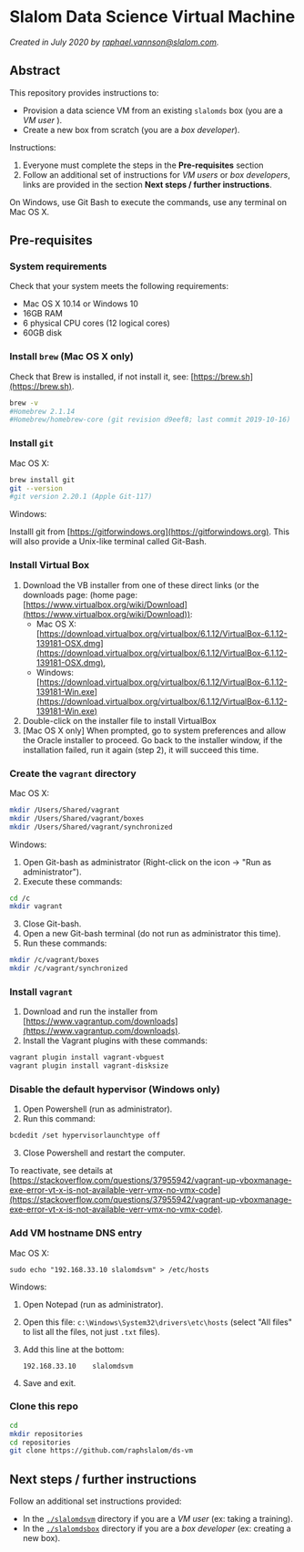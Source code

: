 # Slalom Data Science Virtual Machine

_Created in July 2020 by [raphael.vannson@slalom.com](mailto:raphael.vannson@slalom.com?subject=[Data%20Science%20VM])._




## Abstract

This repository provides instructions to:

 * Provision a data science VM from an existing `slalomds` box (you are a _VM user_ ).
 * Create a new box from scratch (you are a _box developer_).


Instructions:

 1. Everyone must complete the steps in the **Pre-requisites** section
 2. Follow an additional set of instructions for *VM users* or *box developers*,  links are provided in the section **Next steps / further instructions**.


On Windows, use Git Bash to execute the commands, use any terminal on Mac OS X.



## Pre-requisites


### System requirements
Check that your system meets the following requirements:

 * Mac OS X 10.14 or Windows 10
 * 16GB RAM
 * 6 physical CPU cores (12 logical  cores)
 * 60GB disk



### Install `brew` (Mac OS X only)

Check that Brew is installed, if not install it, see: [https://brew.sh](https://brew.sh).

```bash
brew -v
#Homebrew 2.1.14
#Homebrew/homebrew-core (git revision d9eef8; last commit 2019-10-16)
```


### Install `git`

Mac OS X:

```bash
brew install git
git --version
#git version 2.20.1 (Apple Git-117)
```

Windows:

Installl git from [https://gitforwindows.org](https://gitforwindows.org).
This will also provide a Unix-like terminal called Git-Bash.



### Install Virtual Box

 1. Download the VB installer from one of these direct links (or the downloads page: (home page: [https://www.virtualbox.org/wiki/Download](https://www.virtualbox.org/wiki/Download)): 
    * Mac OS X: [https://download.virtualbox.org/virtualbox/6.1.12/VirtualBox-6.1.12-139181-OSX.dmg](https://download.virtualbox.org/virtualbox/6.1.12/VirtualBox-6.1.12-139181-OSX.dmg),
    * Windows: [https://download.virtualbox.org/virtualbox/6.1.12/VirtualBox-6.1.12-139181-Win.exe](https://download.virtualbox.org/virtualbox/6.1.12/VirtualBox-6.1.12-139181-Win.exe)
 2. Double-click on the installer file to install VirtualBox
 3. [Mac OS X only] When prompted, go  to system preferences and allow the Oracle installer to proceed. Go back to the installer window, if the installation failed, run it again (step 2), it will succeed this time.



### Create the `vagrant` directory

Mac OS X:

```bash
mkdir /Users/Shared/vagrant
mkdir /Users/Shared/vagrant/boxes
mkdir /Users/Shared/vagrant/synchronized
```

Windows:

 1. Open Git-bash as administrator (Right-click on the icon -> "Run as administrator").
 2. Execute these commands:
 
 ```bash
 cd /c
 mkdir vagrant
 ```
 3. Close Git-bash.
 4. Open a new Git-bash terminal (do not run as administrator this time).
 5. Run these commands:

 ```bash
 mkdir /c/vagrant/boxes
 mkdir /c/vagrant/synchronized
 ```




### Install `vagrant`
 
 1. Download and run the installer from [https://www.vagrantup.com/downloads](https://www.vagrantup.com/downloads).
 2. Install the Vagrant plugins with these commands:

```bash
vagrant plugin install vagrant-vbguest
vagrant plugin install vagrant-disksize
```


### Disable the default hypervisor (Windows only)

1. Open Powershell (run as administrator).
2. Run this command:

 ```bash
 bcdedit /set hypervisorlaunchtype off
 ```
3. Close Powershell and restart the computer.
 
 To reactivate, see details at [https://stackoverflow.com/questions/37955942/vagrant-up-vboxmanage-exe-error-vt-x-is-not-available-verr-vmx-no-vmx-code](https://stackoverflow.com/questions/37955942/vagrant-up-vboxmanage-exe-error-vt-x-is-not-available-verr-vmx-no-vmx-code).



### Add VM hostname DNS entry

Mac OS X:

```
sudo echo "192.168.33.10 slalomdsvm" > /etc/hosts
```


Windows:


1. Open Notepad (run as administrator).
2. Open this file: `c:\Windows\System32\drivers\etc\hosts` (select "All files" to list all the files, not just `.txt` files).
3. Add this line at the bottom:

   ```
   192.168.33.10	slalomdsvm
   ```
4. Save and exit.



### Clone this repo

```bash
cd
mkdir repositories
cd repositories
git clone https://github.com/raphslalom/ds-vm
```


## Next steps / further instructions

Follow an additional set instructions provided:

  * In the [`./slalomdsvm`](./slalomdsvm) directory if you are a _VM  user_ (ex: taking a training).
  * In the [`./slalomdsbox`](./slalomdsbox) directory if you are a _box developer_ (ex: creating a new box).
